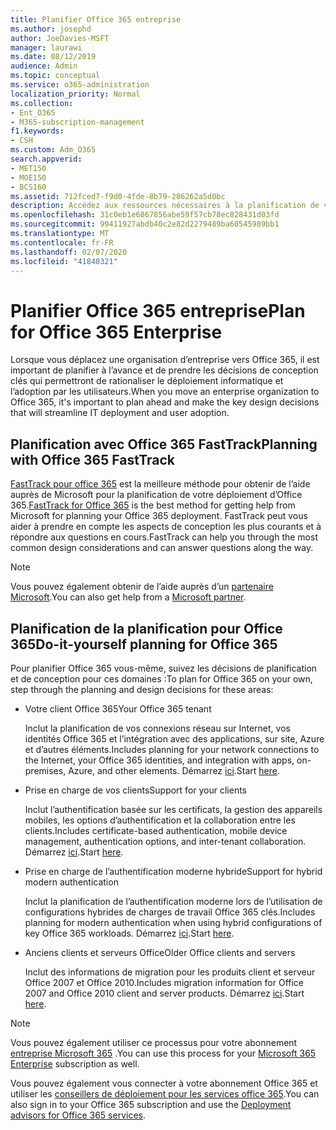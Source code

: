 ```yaml
---
title: Planifier Office 365 entreprise
ms.author: josephd
author: JoeDavies-MSFT
manager: laurawi
ms.date: 08/12/2019
audience: Admin
ms.topic: conceptual
ms.service: o365-administration
localization_priority: Normal
ms.collection:
- Ent_O365
- M365-subscription-management
f1.keywords:
- CSH
ms.custom: Adm_O365
search.appverid:
- MET150
- MOE150
- BCS160
ms.assetid: 712fced7-f9d0-4fde-8b79-286262a5d0bc
description: Accédez aux ressources nécessaires à la planification de votre déploiement Office 365 entreprise.
ms.openlocfilehash: 31c0eb1e6867856abe59f57cb78ec828431d03fd
ms.sourcegitcommit: 99411927abdb40c2e82d2279489ba60545989bb1
ms.translationtype: MT
ms.contentlocale: fr-FR
ms.lasthandoff: 02/07/2020
ms.locfileid: "41840321"
---
```

# <a name="plan-for-office-365-enterprise"></a><span data-ttu-id="ab910-103">Planifier Office 365 entreprise</span><span class="sxs-lookup"><span data-stu-id="ab910-103">Plan for Office 365 Enterprise</span></span>

<span data-ttu-id="ab910-104">Lorsque vous déplacez une organisation d’entreprise vers Office 365, il est important de planifier à l’avance et de prendre les décisions de conception clés qui permettront de rationaliser le déploiement informatique et l’adoption par les utilisateurs.</span><span class="sxs-lookup"><span data-stu-id="ab910-104">When you move an enterprise organization to Office 365, it's important to plan ahead and make the key design decisions that will streamline IT deployment and user adoption.</span></span> 

## <a name="planning-with-office-365-fasttrack"></a><span data-ttu-id="ab910-105">Planification avec Office 365 FastTrack</span><span class="sxs-lookup"><span data-stu-id="ab910-105">Planning with Office 365 FastTrack</span></span>

<span data-ttu-id="ab910-106">[FastTrack pour office 365](https://docs.microsoft.com/fasttrack/O365-fasttrack-benefit-for-office-365) est la meilleure méthode pour obtenir de l’aide auprès de Microsoft pour la planification de votre déploiement d’Office 365.</span><span class="sxs-lookup"><span data-stu-id="ab910-106">[FastTrack for Office 365](https://docs.microsoft.com/fasttrack/O365-fasttrack-benefit-for-office-365) is the best method for getting help from Microsoft for planning your Office 365 deployment.</span></span> <span data-ttu-id="ab910-107">FastTrack peut vous aider à prendre en compte les aspects de conception les plus courants et à répondre aux questions en cours.</span><span class="sxs-lookup"><span data-stu-id="ab910-107">FastTrack can help you through the most common design considerations and can answer questions along the way.</span></span> 

>[!Note]
><span data-ttu-id="ab910-108">Vous pouvez également obtenir de l’aide auprès d’un [partenaire Microsoft](https://www.microsoft.com/solution-providers/home).</span><span class="sxs-lookup"><span data-stu-id="ab910-108">You can also get help from a [Microsoft partner](https://www.microsoft.com/solution-providers/home).</span></span>
>

## <a name="do-it-yourself-planning-for-office-365"></a><span data-ttu-id="ab910-109">Planification de la planification pour Office 365</span><span class="sxs-lookup"><span data-stu-id="ab910-109">Do-it-yourself planning for Office 365</span></span>

<span data-ttu-id="ab910-110">Pour planifier Office 365 vous-même, suivez les décisions de planification et de conception pour ces domaines :</span><span class="sxs-lookup"><span data-stu-id="ab910-110">To plan for Office 365 on your own, step through the planning and design decisions for these areas:</span></span>

- <span data-ttu-id="ab910-111">Votre client Office 365</span><span class="sxs-lookup"><span data-stu-id="ab910-111">Your Office 365 tenant</span></span>

  <span data-ttu-id="ab910-112">Inclut la planification de vos connexions réseau sur Internet, vos identités Office 365 et l’intégration avec des applications, sur site, Azure et d’autres éléments.</span><span class="sxs-lookup"><span data-stu-id="ab910-112">Includes planning for your network connections to the Internet, your Office 365 identities, and integration with apps, on-premises, Azure, and other elements.</span></span> <span data-ttu-id="ab910-113">Démarrez [ici](subscriptions-licenses-accounts-and-tenants-for-microsoft-cloud-offerings.md).</span><span class="sxs-lookup"><span data-stu-id="ab910-113">Start [here](subscriptions-licenses-accounts-and-tenants-for-microsoft-cloud-offerings.md).</span></span>

- <span data-ttu-id="ab910-114">Prise en charge de vos clients</span><span class="sxs-lookup"><span data-stu-id="ab910-114">Support for your clients</span></span>

  <span data-ttu-id="ab910-115">Inclut l’authentification basée sur les certificats, la gestion des appareils mobiles, les options d’authentification et la collaboration entre les clients.</span><span class="sxs-lookup"><span data-stu-id="ab910-115">Includes certificate-based authentication, mobile device management, authentication options, and inter-tenant collaboration.</span></span> <span data-ttu-id="ab910-116">Démarrez [ici](office-365-client-support-certificate-based-authentication.md).</span><span class="sxs-lookup"><span data-stu-id="ab910-116">Start [here](office-365-client-support-certificate-based-authentication.md).</span></span>

- <span data-ttu-id="ab910-117">Prise en charge de l’authentification moderne hybride</span><span class="sxs-lookup"><span data-stu-id="ab910-117">Support for hybrid modern authentication</span></span>

  <span data-ttu-id="ab910-118">Inclut la planification de l’authentification moderne lors de l’utilisation de configurations hybrides de charges de travail Office 365 clés.</span><span class="sxs-lookup"><span data-stu-id="ab910-118">Includes planning for modern authentication when using hybrid configurations of key Office 365 workloads.</span></span> <span data-ttu-id="ab910-119">Démarrez [ici](hybrid-modern-auth-overview.md).</span><span class="sxs-lookup"><span data-stu-id="ab910-119">Start [here](hybrid-modern-auth-overview.md).</span></span>

- <span data-ttu-id="ab910-120">Anciens clients et serveurs Office</span><span class="sxs-lookup"><span data-stu-id="ab910-120">Older Office clients and servers</span></span>

  <span data-ttu-id="ab910-121">Inclut des informations de migration pour les produits client et serveur Office 2007 et Office 2010.</span><span class="sxs-lookup"><span data-stu-id="ab910-121">Includes migration information for Office 2007 and Office 2010 client and server products.</span></span> <span data-ttu-id="ab910-122">Démarrez [ici](plan-upgrade-previous-versions-office.md).</span><span class="sxs-lookup"><span data-stu-id="ab910-122">Start [here](plan-upgrade-previous-versions-office.md).</span></span>

>[!Note]
><span data-ttu-id="ab910-123">Vous pouvez également utiliser ce processus pour votre abonnement [entreprise Microsoft 365](https://docs.microsoft.com/microsoft-365/enterprise/microsoft-365-overview) .</span><span class="sxs-lookup"><span data-stu-id="ab910-123">You can use this process for your [Microsoft 365 Enterprise](https://docs.microsoft.com/microsoft-365/enterprise/microsoft-365-overview) subscription as well.</span></span>
>

<span data-ttu-id="ab910-124">Vous pouvez également vous connecter à votre abonnement Office 365 et utiliser les [conseillers de déploiement pour les services office 365](deployment-advisors-for-office-365.md).</span><span class="sxs-lookup"><span data-stu-id="ab910-124">You can also sign in to your Office 365 subscription and use the [Deployment advisors for Office 365 services](deployment-advisors-for-office-365.md).</span></span>



<!--

This checklist will help your organization as you plan and prepare for a migration to Office 365. The phases and steps in the checklist are aligned with the guidance provided by the [Onboarding Center](https://go.microsoft.com/fwlink/?LinkId=517115). Feel free to adapt this checklist to your organization's needs.

Most organizations don't need to do anything to prepare for Office 365. It's an application on the web and people are able to use it as soon as they have an account. Other organizations have more locations, security practices, or other requirements that create the need for more planning. For enterprise-level organizations, follow the checklist items below to get started with Office 365.
  
If you want help getting Office 365 set up, [FastTrack](https://fasttrack.microsoft.com/office) is the easiest way to deploy Office 365, you can also sign in and use the [Deployment advisors for Office 365 services](deployment-advisors-for-office-365.md).
  
|**Choose one or more to get started:**||
|:-----|:-----|
| [System requirements for Office](https://products.office.com/office-system-requirements) |- Microsoft Office Professional, Office 365, Office 365 ProPlus, and each Office application for Windows, Mac, iOS, and Android all have specific system requirements. Ensure your hardware and software meet the minimum system requirements.|
|**Most** customers connect their on-premises directory to Office 365. Get a head start on directory preparation by [installing and running IdFix on your network](https://www.microsoft.com/download/details.aspx?id=36832). <br> Use the [AAD Connect advisor](https://aka.ms/aadconnectpwsync) and the [Azure AD Premium set up guide](https://aka.ms/aadpguidance) to get customized set up guidance. <br> |- Automated checks against your directory to [validate people's accounts will properly synchronize](https://support.office.com/article/Prepare-to-provision-users-through-directory-synchronization-to-Office-365-01920974-9e6f-4331-a370-13aea4e82b3e). <br> - Recommends changes to directory objects and offers to automate the changes for you. <br> - [More details on using the IdFix tool](prepare-directory-attributes-for-synch-with-idfix.md). |
|**Read** our [network performance guidance](https://aka.ms/tune) and use our tools to ensure you have the connectivity and performance configuration necessary to provide people with the best experience.  <br> | - Ensure you can connect to Office 365, if you filter or scan outbound traffic, you'll want to understand what [managing Office 365 endpoints](https://support.office.com/article/Managing-Office-365-endpoints-99cab9d4-ef59-4207-9f2b-3728eb46bf9a) means for your organization.  <br>  - [Model and test your network capacity](https://support.office.com/article/Network-and-migration-planning-for-Office-365-f5ee6c33-bcd7-4b0b-b0f8-dc1d9fb8d132) or move to an [Azure ExpressRoute for Office 365](https://support.office.com/article/Azure-ExpressRoute-for-Office-365-6d2534a2-c19c-4a99-be5e-33a0cee5d3bd) circuit for a more predictable experience.   |
|**Use** our [planning checklist](https://support.office.com/article/Deployment-planning-checklist-for-Office-365-5fa4f6ef-35ad-4840-91c1-4834df3df5a0) as a starting place for building your own deployment plan.  <br> | - In-depth overview of possible areas you'll need to plan for with links to reference or how-to information to help you plan. |
|**Use** the [Exchange Server Large Item Script](https://gallery.technet.microsoft.com/Exchange-Server-Large-Item-b9546cc6) to find mail items that may be too large to migrate.  <br> | - Uses Exchange Web Services to impersonate, access, scan the mailbox for file sizes you specify, and dumps the results in a CSV file. Read the [detailed instructions on how to use the script](https://blogs.technet.com/b/mikehall/archive/2013/06/27/large-mail-item-script.aspx). |
|**Take** advantage of [Microsoft deployment experts](https://go.microsoft.com/fwlink/?LinkId=517115) who can help you from planning to helping everyone start using the new services and applications.  <br> Use the [Deployment wizards for Office 365 services](https://support.office.com/article/Deployment-wizards-for-Office-365-services-165f46e8-3533-4d76-be57-97f81ebd40f2) to get customized set up guidance.  <br> | - The Onboarding center works directly with customers and with partner organizations. Give them a call today. |
|**Use** the [templates and resources in the Office 365 success center](https://www.microsoft.com/fasttrack/resources) to share your deployment and onboarding plans with the people in your organization.  <br> | - Communication with everyone before, during, and after the transition to Office 365 is critical.  <br> - Use our templates, guides, and handouts to improve your communications. |
|**Read** the article [Office 365 Network Connectivity Principles](https://aka.ms/o365networkingprinciples) to understand the connectivity principles for securely managing Office 365 traffic and getting the best possible performance.  <br> | - This article will help you understand the most recent guidance for securely optimizing Office 365 network connectivity. |
   
Want more resources to help you integrate Office 365 with your broader cloud strategy? Here are the [Microsoft cloud IT architecture resources](https://docs.microsoft.com/office365/enterprise/microsoft-cloud-it-architecture-resources).
  
## Want to talk with support?

We're here to help, [contact support](https://support.office.com/article/32a17ca7-6fa0-4870-8a8d-e25ba4ccfd4b) for business products.


--> 
